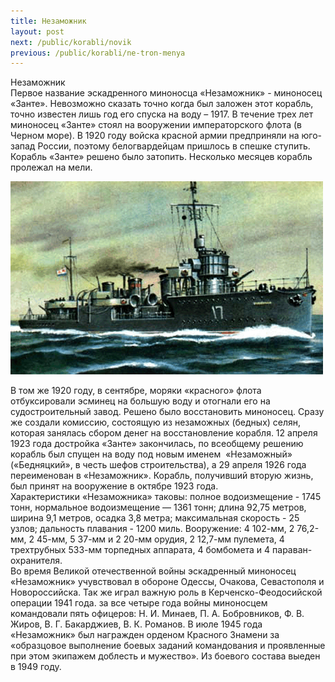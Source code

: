 ```yaml
---
title: Незаможник
layout: post
next: /public/korabli/novik
previous: /public/korabli/ne-tron-menya
---
```


Незаможник   
Первое название эскадренного миноносца «Незаможник» - миноносец «Занте». Невозможно сказать точно когда был заложен этот корабль, точно известен лишь год его спуска на воду – 1917. В течение трех лет миноносец «Занте» стоял на вооружении императорского флота (в Черном море). В 1920 году войска красной армии предприняли на юго-запад России, поэтому белогвардейцам пришлось в спешке ступить. Корабль «Занте» решено было затопить. Несколько месяцев корабль пролежал на мели.   
  

![](/assets/img/Nezamozhnik.gif)  

  
В том же 1920 году, в сентябре, моряки «красного» флота отбуксировали эсминец на большую воду и отогнали его на судостроительный завод. Решено было восстановить миноносец. Сразу же создали комиссию, состоящую из незаможных (бедных) селян, которая занялась сбором денег на восстановление корабля. 12 апреля 1923 года достройка «Занте» закончилась, по всеобщему решению корабль был спущен на воду под новым именем  «Незаможный» («Бедняцкий», в честь шефов строительства), а 29 апреля 1926 года переименован в «Незаможник». Корабль, получивший вторую жизнь, был принят на вооружение в октябре 1923 года.   
Характеристики «Незаможника» таковы: полное водоизмещение - 1745 тонн, нормальное водоизмещение — 1361 тонн; длина 92,75 метров, ширина 9,1 метров, осадка 3,8 метра; максимальная скорость - 25 узлов; дальность плавания - 1200 миль. Вооружение: 4 102-мм, 2 76,2-мм, 2 45-мм, 5 37-мм и 2 20-мм орудия, 2 12,7-мм пулемета, 4 трехтрубных 533-мм торпедных аппарата, 4 бомбомета и 4 параван-охранителя.   
Во время Великой отечественной войны эскадренный миноносец «Незаможник» учувствовал в обороне Одессы, Очакова, Севастополя и Новороссийска. Так же играл важную роль в Керченско-Феодосийской операции 1941 года. за все четыре года войны миноносцем командовали пять офицеров: Н. И. Минаев, П. А. Бобровников, Ф. В. Жиров, В. Г. Бакарджиев, В. К. Романов. В июле 1945 года «Незаможник» был награжден орденом Красного Знамени за «образцовое выполнение боевых заданий командования и проявленные при этом экипажем доблесть и мужество». Из боевого состава выеден в 1949 году.  
 